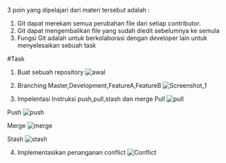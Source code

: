  3 poin yang dipelajari dari materi tersebut adalah :

1. Git dapat merekam semua perubahan file dari setiap contributor.
2. Git dapat mengembalikan file yang sudah diedit sebelumnya ke semula
3. Fungsi Git adalah untuk berkolaborasi dengan developer lain untuk menyelesaikan sebuah task

#Task

1. Buat sebuah repository
![awal](https://user-images.githubusercontent.com/53627118/155147186-6b1a2212-8496-45d7-9d40-af7632170c47.png)

2. Branching Master,Development,FeatureA,FeatureB
![Screenshot_1](https://user-images.githubusercontent.com/53627118/155148891-11e0e8c6-730c-409f-9d41-9d4eb90b8c07.png)

3. Impelentasi Instruksi push,pull,stash dan merge
Pull
![pull](https://user-images.githubusercontent.com/53627118/155149491-fa6e87a3-00f4-4ea5-99fb-0a613731b91f.png)

Push
![push](https://user-images.githubusercontent.com/53627118/155150185-b8ded406-9222-436e-b1cb-d625f03b6041.png)

Merge
![merge](https://user-images.githubusercontent.com/53627118/155150693-7f3c52d9-702c-42ec-8948-868c79c5f3ae.png)

Stash
![stash](https://user-images.githubusercontent.com/53627118/155150846-70644edc-2988-4844-be51-7b48199270cf.png)

4. Implementasikan penanganan conflict 
![Conflict](https://user-images.githubusercontent.com/53627118/155153175-486c1f5d-8dfc-4c29-b0a5-83d55d53e1d3.png)




